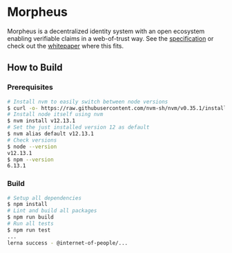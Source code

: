 # Morpheus

Morpheus is a decentralized identity system with an open ecosystem enabling verifiable claims in a
web-of-trust way. See the [specification](https://iop-stack.gitlab.iop-ventures.com/dids-and-claims/specification)
or check out the [whitepaper](https://iop.global/whitepaper/) where this fits.

## How to Build

### Prerequisites

```bash
# Install nvm to easily switch between node versions
$ curl -o- https://raw.githubusercontent.com/nvm-sh/nvm/v0.35.1/install.sh | bash
# Install node itself using nvm
$ nvm install v12.13.1
# Set the just installed version 12 as default
$ nvm alias default v12.13.1
# Check versions
$ node --version
v12.13.1
$ npm --version
6.13.1
```

### Build

```bash
# Setup all dependencies
$ npm install
# Lint and build all packages
$ npm run build
# Run all tests
$ npm run test
...
lerna success - @internet-of-people/...
```
